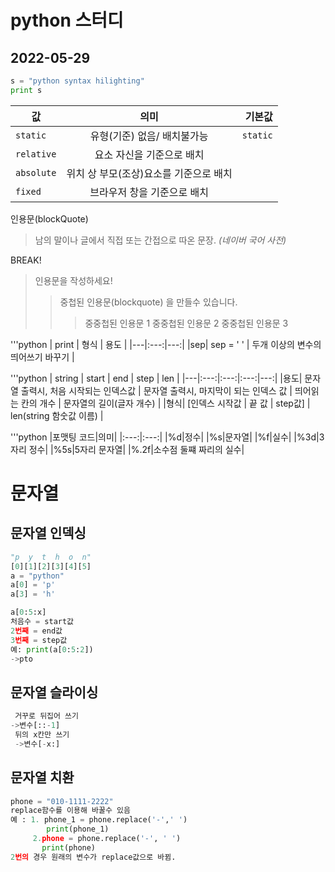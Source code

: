 # python 스터디
## 2022-05-29


```python
s = "python syntax hilighting"
print s
```
|값|의미|기본값|
|---|:---:|---:|
| `static` | 유형(기준) 없음/ 배치불가능 | `static`|
| `relative`| 요소 자신을 기준으로 배치| |
| `absolute` | 위치 상 부모(조상)요소를 기준으로 배치 | |
| `fixed` | 브라우저 창을 기준으로 배치 | |


인용문(blockQuote)

>남의 말이나 글에서 직접 또는 간접으로 따온 문장.
>_(네이버 국어 사전)_

BREAK!

>인용문을 작성하세요!
>>중첩된 인용문(blockquote) 을 만들수 있습니다.
>>>중중첩된 인용문 1
>>>중중첩된 인용문 2
>>>중중첩된 인용문 3


'''python
| print | 형식 | 용도 |
|---|:---:|---:|
|sep| sep = ' ' | 두개 이상의 변수의 띄어쓰기 바꾸기 |

'''python
| string | start | end | step | len |
|---|:---:|:---:|:---:|---:|
|용도| 문자열 출력시, 처음 시작되는 인덱스값 | 문자열 출력시, 마지막이 되는 인덱스 값 | 띄어읽는 칸의 개수 | 문자열의 길이(글자 개수) |
|형식| [인덱스 시작값 | 끝 값 | step값] | len(string 함숫값 이름) |

'''python
|포맷팅 코드|의미|
|:---:|:---:|
|%d|정수|
|%s|문자열|
|%f|실수|
|%3d|3자리 정수|
|%5s|5자리 문자열|
|%.2f|소수점 둘쨰 짜리의 실수|



# 문자열


## 문자열 인덱싱
```python
"p  y  t  h  o  n"
[0][1][2][3][4][5]
a = "python"
a[0] = 'p'
a[3] = 'h'

a[0:5:x]
처음수 = start값
2번째 = end값
3번째 = step값
예: print(a[0:5:2])
->pto
```

## 문자열 슬라이싱
```python
 거꾸로 뒤집어 쓰기
->변수[::-1]
 뒤의 x칸만 쓰기
 ->변수[-x:]
 ```
 ## 문자열 치환
 ```python
 phone = "010-1111-2222"
 replace함수를 이용해 바꿀수 있음
 예 : 1. phone_1 = phone.replace('-',' ')
         print(phone_1)
      2.phone = phone.replace('-', ' ')
        print(phone)
 2번의 경우 원래의 변수가 replace값으로 바뀜.
